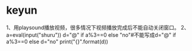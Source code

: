 # keyun

1、用playsound播放视频，很多情况下视频播放完成后不能自动关闭窗口。
2、a=eval(input("shuru"))
d="@" if a%3==0 else "no"#不能写成d="@" if a%3==0 else d="no"
print("{}".format(d))

